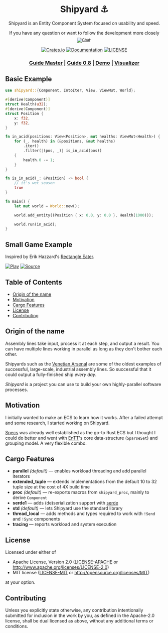 <div align="center">

<h1>Shipyard ⚓</h1> <!-- omit in toc -->

Shipyard is an Entity Component System focused on usability and speed.

If you have any question or want to follow the development more closely <sub>[![Chat](https://img.shields.io/badge/join-Zulip-brightgreen.svg)](https://shipyard.zulipchat.com)</sub>.

[![Crates.io](https://img.shields.io/crates/v/shipyard)](https://crates.io/crates/shipyard)
[![Documentation](https://docs.rs/shipyard/badge.svg)](https://docs.rs/shipyard)
[![LICENSE](https://img.shields.io/crates/l/shipyard)](LICENSE-APACHE)

### [Guide Master](https://leudz.github.io/shipyard/guide/master) | [Guide 0.8](https://leudz.github.io/shipyard/guide/0.8) | [Demo](https://leudz.github.io/shipyard/bunny_demo) | [Visualizer](https://leudz.github.io/shipyard/visualizer)

</div>

## Basic Example <!-- omit in toc -->

```rust
use shipyard::{Component, IntoIter, View, ViewMut, World};

#[derive(Component)]
struct Health(u32);
#[derive(Component)]
struct Position {
    x: f32,
    y: f32,
}

fn in_acid(positions: View<Position>, mut healths: ViewMut<Health>) {
    for (_, health) in (&positions, &mut healths)
        .iter()
        .filter(|(pos, _)| is_in_acid(pos))
    {
        health.0 -= 1;
    }
}

fn is_in_acid(_: &Position) -> bool {
    // it's wet season
    true
}

fn main() {
    let mut world = World::new();

    world.add_entity((Position { x: 0.0, y: 0.0 }, Health(1000)));

    world.run(in_acid);
}
```

## Small Game Example <!-- omit in toc -->

Inspired by Erik Hazzard's [Rectangle Eater](http://erikhazzard.github.io/RectangleEater/).

[![Play](https://img.shields.io/badge/Play-Online-green)](https://leudz.github.io/shipyard/square_eater)
[![Source](https://img.shields.io/badge/View-Source-blue)](square_eater/src/main.rs)

## Table of Contents <!-- omit in toc -->

- [Origin of the name](#origin-of-the-name)
- [Motivation](#motivation)
- [Cargo Features](#cargo-features)
- [License](#license)
- [Contributing](#contributing)

## Origin of the name

Assembly lines take input, process it at each step, and output a result. You can have multiple lines working in parallel as long as they don't bother each other.

Shipyards such as the [Venetian Arsenal](https://en.wikipedia.org/wiki/Venetian_Arsenal) are some of the oldest examples of successful, large-scale, industrial assembly lines. So successful that it could output a fully-finished ship _every day_.

_Shipyard_ is a project you can use to build your own highly-parallel software processes.

## Motivation

I initially wanted to make an ECS to learn how it works. After a failed attempt and some research, I started working on Shipyard.

[Specs](https://github.com/amethyst/specs) was already well established as the go-to Rust ECS but I thought I could do better and went with [EnTT](https://github.com/skypjack/entt)'s core data-structure (`SparseSet`) and grouping model. A very flexible combo.

## Cargo Features

- **parallel** _(default)_ &mdash; enables workload threading and add parallel iterators
- **extended_tuple** &mdash; extends implementations from the default 10 to 32 tuple size at the cost of 4X build time
- **proc** _(default)_ &mdash; re-exports macros from `shipyard_proc`, mainly to derive `Component`
- **serde1** &mdash; adds (de)serialization support with [serde](https://github.com/serde-rs/serde)
- **std** _(default)_ &mdash; lets Shipyard use the standard library
- **thread_local** &mdash; adds methods and types required to work with `!Send` and `!Sync` components
- **tracing** &mdash; reports workload and system execution

## License

Licensed under either of

- Apache License, Version 2.0
  ([LICENSE-APACHE](LICENSE-APACHE) or http://www.apache.org/licenses/LICENSE-2.0)
- MIT license
  ([LICENSE-MIT](LICENSE-MIT) or http://opensource.org/licenses/MIT)

at your option.

## Contributing

Unless you explicitly state otherwise, any contribution intentionally submitted
for inclusion in the work by you, as defined in the Apache-2.0 license, shall be
dual licensed as above, without any additional terms or conditions.
